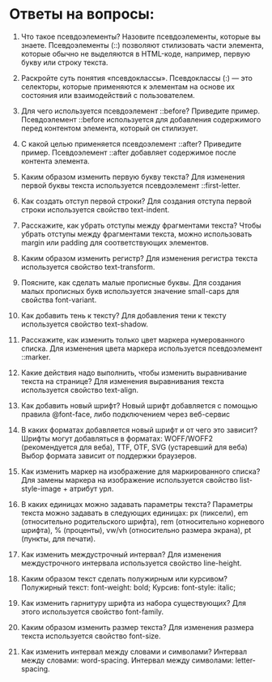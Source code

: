 # Ответы на вопросы:

1. Что такое псевдоэлементы? Назовите псевдоэлементы, которые вы знаете.
Псевдоэлементы (::) позволяют стилизовать части элемента, которые обычно не выделяются в HTML-коде, например, первую букву или строку текста.

2. Раскройте суть понятия «псевдоклассы».
Псевдоклассы (:) — это селекторы, которые применяются к элементам на основе их состояния или взаимодействий с пользователем.

3. Для чего используется псевдоэлемент ::before? Приведите пример.
Псевдоэлемент ::before используется для добавления содержимого перед контентом элемента, который он стилизует.

4. С какой целью применяется псевдоэлемент ::after? Приведите пример.
Псевдоэлемент ::after добавляет содержимое после контента элемента.

5. Каким образом изменить первую букву текста?
Для изменения первой буквы текста используется псевдоэлемент ::first-letter.

6. Как создать отступ первой строки?
Для создания отступа первой строки используется свойство text-indent.

7. Расскажите, как убрать отступы между фрагментами текста?
Чтобы убрать отступы между фрагментами текста, можно использовать margin или padding для соответствующих элементов.

8. Каким образом изменить регистр?
Для изменения регистра текста используется свойство text-transform.

9. Поясните, как сделать малые прописные буквы.
Для создания малых прописных букв используется значение small-caps для свойства font-variant.

10. Как добавить тень к тексту?
Для добавления тени к тексту используется свойство text-shadow.

11. Расскажите, как изменить только цвет маркера нумерованного списка.
Для изменения цвета маркера используется псевдоэлемент ::marker.

12. Какие действия надо выполнить, чтобы изменить выравнивание текста на странице?
Для изменения выравнивания текста используется свойство text-align.

13. Как добавить новый шрифт?
Новый шрифт добавляется с помощью правила @font-face, либо подключением через веб-сервис

14. В каких форматах добавляется новый шрифт и от чего это зависит?
Шрифты могут добавляться в форматах:
WOFF/WOFF2 (рекомендуется для веба),
TTF,
OTF,
SVG (устаревший для веба)
Выбор формата зависит от поддержки браузеров.

15. Как изменить маркер на изображение для маркированного списка?
Для замены маркера на изображение используется свойство list-style-image + атрибут урл.

16. В каких единицах можно задавать параметры текста?
Параметры текста можно задавать в следующих единицах:
px (пиксели),
em (относительно родительского шрифта),
rem (относительно корневого шрифта),
% (проценты),
vw/vh (относительно размера экрана),
pt (пункты, для печати).

17. Как изменить междустрочный интервал?
Для изменения междустрочного интервала используется свойство line-height.

18. Каким образом текст сделать полужирным или курсивом?
Полужирный текст: font-weight: bold;
Курсив: font-style: italic;

19. Как изменить гарнитуру шрифта из набора существующих?
Для этого используется свойство font-family.

20. Каким образом изменить размер текста?
Для изменения размера текста используется свойство font-size.

21. Как изменить интервал между словами и символами?
Интервал между словами: word-spacing.
Интервал между символами: letter-spacing.
